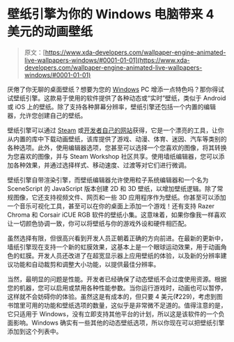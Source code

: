 # 壁纸引擎为你的 Windows 电脑带来 4 美元的动画壁纸

> 原文：[https://www.xda-developers.com/wallpaper-engine-animated-live-wallpapers-windows/#0001-01-01](https://www.xda-developers.com/wallpaper-engine-animated-live-wallpapers-windows/#0001-01-01)

厌倦了你无聊的桌面壁纸？想要为您的 [Windows](https://www.xda-developers.com/microsoft-windows-turned-35-from-ms-dos-to-android/) PC 增添一点特色吗？那你得试试壁纸引擎。这款易于使用的软件提供了各种动态或“实时”壁纸，类似于 Android 或 iOS 上的壁纸。除了支持各种屏幕分辨率，壁纸引擎还包括一个内置的编辑器，允许您创建自己的壁纸。

壁纸引擎可以通过 [Steam](https://www.google.com/url?sa=t&rct=j&q=&esrc=s&source=web&cd=&cad=rja&uact=8&ved=2ahUKEwjChOnP8O3uAhVVILcAHdaaDxYQFjAAegQIAhAC&url=https%3A%2F%2Fstore.steampowered.com%2Fapp%2F431960%2FWallpaper_Engine%2F&usg=AOvVaw0a5FfgV2-KM1XcMgztegQA) 或[开发者自己的网站](https://www.wallpaperengine.io/en)获得，它是一个漂亮的工具，让你从内置的库中下载动画壁纸，该库提供了游戏、动漫、体育、迷因、汽车等类别的各种选项。此外，使用编辑器选项，您甚至可以选择一个您喜欢的图像，将其转换为您喜欢的图像，并与 Steam Workshop 社区共享。使用墙纸编辑器，您可以添加各种效果，并通过选择样式、移动速度、过渡等对它们进行微调。

壁纸引擎自带渲染引擎，而壁纸编辑器允许使用粒子系统编辑器和一个名为 SceneScript 的 JavaScript 版本创建 2D 和 3D 壁纸，以增加壁纸逻辑。除了常规图像，它还支持视频文件、网页和一些 3D 应用程序作为壁纸。你甚至可以添加一个音乐可视化工具，甚至可以在你的桌面上添加一个游戏！还有支持 Razer Chroma 和 Corsair iCUE RGB 软件的壁纸小集。这意味着，如果你像我一样喜欢让一切颜色协调一致，你可以将壁纸与你的游戏外设和硬件相匹配。

虽然选择有限，但很高兴看到开发人员正朝着正确的方向前进。在最新的更新中，墙纸引擎现在支持一个新的虹膜效果，这基本上是一个眼球运动效果，用于动画角色的虹膜。开发人员还改进了在超宽显示器上应用壁纸的体验，以及新的分辨率建议功能和自动裁剪和调整大小功能，以提供最佳分辨率。

当然，最明显的问题是性能。开发者已经确保了动态壁纸不会过度使用资源。根据您的机器，您可以启用或禁用各种性能参数。当你运行游戏时，动画也可以暂停，这样就不会妨碍你的体验。虽然这是有成本的，但只要 4 美元(₹229)，考虑到图书馆里可用的功能和壁纸选项的数量，这似乎是非常微不足道的。值得注意的是，它只适用于 Windows，没有立即支持其他平台的计划，所以这是该软件的一个负面影响。Windows 确实有一些其他的动态壁纸选项，所以你现在可以把壁纸引擎添加到这个列表中。